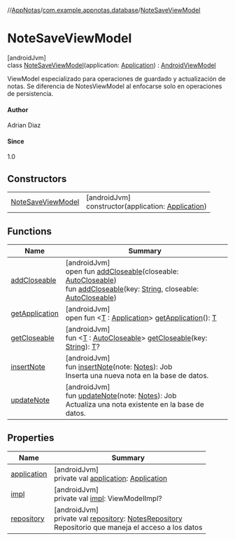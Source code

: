 //[AppNotas](../../../index.md)/[com.example.appnotas.database](../index.md)/[NoteSaveViewModel](index.md)

# NoteSaveViewModel

[androidJvm]\
class [NoteSaveViewModel](index.md)(application: [Application](https://developer.android.com/reference/kotlin/android/app/Application.html)) : [AndroidViewModel](https://developer.android.com/reference/kotlin/androidx/lifecycle/AndroidViewModel.html)

ViewModel especializado para operaciones de guardado y actualización de notas. Se diferencia de NotesViewModel al enfocarse solo en operaciones de persistencia.

#### Author

Adrian Diaz

#### Since

1.0

## Constructors

| | |
|---|---|
| [NoteSaveViewModel](-note-save-view-model.md) | [androidJvm]<br>constructor(application: [Application](https://developer.android.com/reference/kotlin/android/app/Application.html)) |

## Functions

| Name | Summary |
|---|---|
| [addCloseable](../-notes-view-model/index.md#383812252%2FFunctions%2F-1837990189) | [androidJvm]<br>open fun [addCloseable](../-notes-view-model/index.md#383812252%2FFunctions%2F-1837990189)(closeable: [AutoCloseable](https://kotlinlang.org/api/latest/jvm/stdlib/kotlin-stdlib/kotlin/-auto-closeable/index.html))<br>fun [addCloseable](../-notes-view-model/index.md#1722490497%2FFunctions%2F-1837990189)(key: [String](https://kotlinlang.org/api/latest/jvm/stdlib/kotlin-stdlib/kotlin/-string/index.html), closeable: [AutoCloseable](https://kotlinlang.org/api/latest/jvm/stdlib/kotlin-stdlib/kotlin/-auto-closeable/index.html)) |
| [getApplication](../-notes-view-model/index.md#1696759283%2FFunctions%2F-1837990189) | [androidJvm]<br>open fun &lt;[T](../-notes-view-model/index.md#1696759283%2FFunctions%2F-1837990189) : [Application](https://developer.android.com/reference/kotlin/android/app/Application.html)&gt; [getApplication](../-notes-view-model/index.md#1696759283%2FFunctions%2F-1837990189)(): [T](../-notes-view-model/index.md#1696759283%2FFunctions%2F-1837990189) |
| [getCloseable](../-notes-view-model/index.md#1102255800%2FFunctions%2F-1837990189) | [androidJvm]<br>fun &lt;[T](../-notes-view-model/index.md#1102255800%2FFunctions%2F-1837990189) : [AutoCloseable](https://kotlinlang.org/api/latest/jvm/stdlib/kotlin-stdlib/kotlin/-auto-closeable/index.html)&gt; [getCloseable](../-notes-view-model/index.md#1102255800%2FFunctions%2F-1837990189)(key: [String](https://kotlinlang.org/api/latest/jvm/stdlib/kotlin-stdlib/kotlin/-string/index.html)): [T](../-notes-view-model/index.md#1102255800%2FFunctions%2F-1837990189)? |
| [insertNote](insert-note.md) | [androidJvm]<br>fun [insertNote](insert-note.md)(note: [Notes](../-notes/index.md)): Job<br>Inserta una nueva nota en la base de datos. |
| [updateNote](update-note.md) | [androidJvm]<br>fun [updateNote](update-note.md)(note: [Notes](../-notes/index.md)): Job<br>Actualiza una nota existente en la base de datos. |

## Properties

| Name | Summary |
|---|---|
| [application](../-notes-view-model/index.md#-1589994147%2FProperties%2F-1837990189) | [androidJvm]<br>private val [application](../-notes-view-model/index.md#-1589994147%2FProperties%2F-1837990189): [Application](https://developer.android.com/reference/kotlin/android/app/Application.html) |
| [impl](../-notes-view-model/index.md#-1914838072%2FProperties%2F-1837990189) | [androidJvm]<br>private val [impl](../-notes-view-model/index.md#-1914838072%2FProperties%2F-1837990189): ViewModelImpl? |
| [repository](repository.md) | [androidJvm]<br>private val [repository](repository.md): [NotesRepository](../-notes-repository/index.md)<br>Repositorio que maneja el acceso a los datos |
